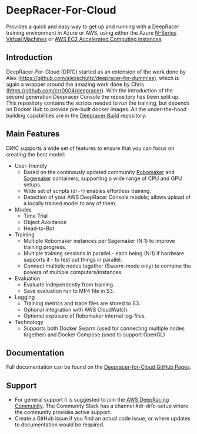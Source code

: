 # DeepRacer-For-Cloud
Provides a quick and easy way to get up and running with a DeepRacer training environment in Azure or AWS, using either the Azure [N-Series Virtual Machines](https://docs.microsoft.com/en-us/azure/virtual-machines/windows/sizes-gpu) or [AWS EC2 Accelerated Computing instances](https://aws.amazon.com/ec2/instance-types/?nc1=h_ls#Accelerated_Computing).

## Introduction

DeepRacer-For-Cloud (DRfC) started as an extension of the work done by Alex (https://github.com/alexschultz/deepracer-for-dummies), which is again a wrapper around the amazing work done by Chris (https://github.com/crr0004/deepracer). With the introduction of the second generation Deepracer Console the repository has been split up. This repository contains the scripts needed to *run* the training, but depends on Docker Hub to provide pre-built docker images. All the under-the-hood building capabilities are in the [Deepracer Build](https://github.com/aws-deepracer-community/deepracer) repository.

## Main Features

DRfC supports a wide set of features to ensure that you can focus on creating the best model:
* User-friendly
	* Based on the continously updated community [Robomaker](https://github.com/aws-deepracer-community/deepracer-simapp) and [Sagemaker](https://github.com/aws-deepracer-community/deepracer-sagemaker-container) containers, supporting a wide range of CPU and GPU setups.
	* Wide set of scripts (`dr-*`) enables effortless training.
	* Detection of your AWS DeepRacer Console models; allows upload of a locally trained model to any of them.
* Modes
	* Time Trial
	* Object Avoidance
	* Head-to-Bot
* Training
	* Multiple Robomaker instances per Sagemaker (N:1) to improve training progress.
	* Multiple training sessions in parallel - each being (N:1) if hardware supports it - to test out things in parallel.
	* Connect multiple nodes together (Swarm-mode only) to combine the powers of multiple computers/instances.
* Evaluation
	* Evaluate independently from training.
	* Save evaluation run to MP4 file in S3.
* Logging
	* Training metrics and trace files are stored to S3.
	* Optional integration with AWS CloudWatch.
	* Optional exposure of Robomaker internal log-files.
* Technology
	* Supports both Docker Swarm (used for connecting multiple nodes together) and Docker Compose (used to support OpenGL)

## Documentation

Full documentation can be found on the [Deepracer-for-Cloud GitHub Pages](https://aws-deepracer-community.github.io/deepracer-for-cloud).

## Support

* For general support it is suggested to join the [AWS DeepRacing Community](https://deepracing.io/). The Community Slack has a channel #dr-drfc-setup where the community provides active support.
* Create a GitHub issue if you find an actual code issue, or where updates to documentation would be required.
